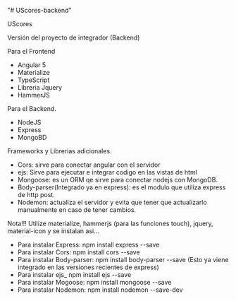 "# UScores-backend" 

UScores

Versión del proyecto de integrador (Backend)

Para el Frontend

- Angular 5
- Materialize
- TypeScript
- Libreria Jquery
- HammerJS

Para el Backend.

- NodeJS
- Express
- MongoBD

Frameworks y Librerias adicionales.

- Cors: sirve para conectar angular con el servidor
- ejs: Sirve para ejecutar e integrar codigo en las vistas de html
- Mongoose: es un ORM qe sirve para conectar nodejs con MongoDB.
- Body-parser(Integrado ya en express): es el modulo que utiliza express de http post.
- Nodemon: actualiza el servidor y evita que tener que actualizarlo manualmente en caso de tener cambios.

Nota!!! Utilize materialize, hammerjs (para las funciones touch), jquery, material-icon y se instalan asi...

- Para instalar Express: npm install express --save
- Para instalar Cors: npm install cors --save
- Para instalar Body-parser: npm install body-parser --save (Esto ya viene integrado en las versiones recientes de express)
- Para instalar ejs_ npm install ejs --save
- Para instalar Mogoose: npm install mongoose --save
- Para instalar Nodemon: npm install nodemon --save-dev
